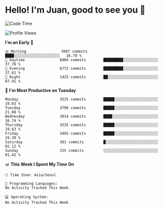 # Hello! I'm Juan, good to see you 👋

<!--
**Y-k-Y/Y-k-Y** is a ✨ _special_ ✨ repository because its `README.md` (this file) appears on your GitHub profile.

Here are some ideas to get you started:

- 🔭 I’m currently working on ...
- 🌱 I’m currently learning ...
- 👯 I’m looking to collaborate on ...
- 🤔 I’m looking for help with ...
- 💬 Ask me about ...
- 📫 How to reach me: ...
- 😄 Pronouns: ...
- ⚡ Fun fact: ...
-->
<!--
![Profile views](https://gpvc.arturio.dev/Y-k-Y)

[![Omid Nikrah StackOverflow](https://github-readme-stackoverflow.vercel.app/?userID=9517076)](https://stackoverflow.com/users/9517076/i-have-10-fingers)
-->

<!--START_SECTION:waka-->
![Code Time](http://img.shields.io/badge/Code%20Time-1%2C754%20hrs%2036%20mins-blue)

![Profile Views](http://img.shields.io/badge/Profile%20Views-0-blue)

**I'm an Early 🐤** 

```text
🌞 Morning                3007 commits        ████░░░░░░░░░░░░░░░░░░░░░   16.70 % 
🌆 Daytime                6804 commits        █████████░░░░░░░░░░░░░░░░   37.78 % 
🌃 Evening                6772 commits        █████████░░░░░░░░░░░░░░░░   37.61 % 
🌙 Night                  1425 commits        ██░░░░░░░░░░░░░░░░░░░░░░░   07.91 % 
```
📅 **I'm Most Productive on Tuesday** 

```text
Monday                   3535 commits        █████░░░░░░░░░░░░░░░░░░░░   19.63 % 
Tuesday                  3796 commits        █████░░░░░░░░░░░░░░░░░░░░   21.08 % 
Wednesday                3014 commits        ████░░░░░░░░░░░░░░░░░░░░░   16.74 % 
Thursday                 3535 commits        █████░░░░░░░░░░░░░░░░░░░░   19.63 % 
Friday                   3492 commits        █████░░░░░░░░░░░░░░░░░░░░   19.39 % 
Saturday                 381 commits         █░░░░░░░░░░░░░░░░░░░░░░░░   02.12 % 
Sunday                   255 commits         ░░░░░░░░░░░░░░░░░░░░░░░░░   01.42 % 
```


📊 **This Week I Spent My Time On** 

```text
🕑︎ Time Zone: Asia/Seoul

💬 Programming Languages: 
No Activity Tracked This Week

💻 Operating System: 
No Activity Tracked This Week
```


<!--END_SECTION:waka-->
